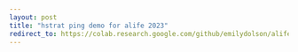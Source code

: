 ```yaml
---
layout: post
title: "hstrat ping demo for alife 2023"
redirect_to: https://colab.research.google.com/github/emilydolson/alife-phylogeny-tutorial/blob/main/hstrat_ping_demo.ipynb
---
```


